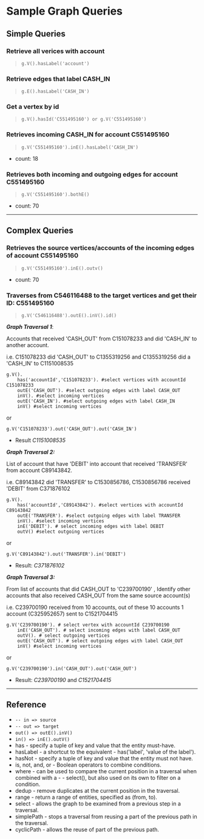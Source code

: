 # Sample Graph Queries

## Simple Queries

### Retrieve all verices with account

> `g.V().hasLabel('account')`

### Retrieve edges that label CASH_IN

> `g.E().hasLabel('CASH_IN') `

### Get a vertex by id

> `g.V().hasId('C551495160') or g.V('C551495160')`

### Retrieves incoming CASH_IN for account C551495160

> `g.V('C551495160').inE().hasLabel('CASH_IN')`

- count: 18

### Retrieves both incoming and outgoing edges for account C551495160

> `g.V('C551495160').bothE()`

- count: 70

---

## Complex Queries

### Retrieves the source vertices/accounts of the incoming edges of account C551495160

> `g.V('C551495160').inE().outv()`

- count: 70

### Traverses from C546116488 to the target vertices and get their ID: C551495160

> `g.V('C546116488').outE().inV().id()`

**_Graph Traversal 1_**:

Accounts that received 'CASH_OUT' from C151078233 and did 'CASH_IN' to another account.

i.e. C151078233 did 'CASH_OUT' to C1355319256 and C1355319256 did a 'CASH_IN' to C1151008535

```
g.V().
    has('accountId','C151078233'). #select vertices with accountId C151078233
    outE('CASH_OUT'). #select outgoing edges with label CASH_OUT
    inV(). #select incoming vertices
    outE('CASH_IN'). #select outgoing edges with label CASH_IN
    inV() #select incoming vertices
```

or

`g.V('C151078233').out('CASH_OUT').out('CASH_IN')`

- Result _C1151008535_

**_Graph Traversal 2:_**

List of account that have 'DEBIT' into account that received 'TRANSFER' from account C89143842.

i.e. C89143842 did 'TRANSFER' to C1530856786, C1530856786 received 'DEBIT' from C371876102

```
g.V().
    has('accountId','C89143842'). #select vertices with accountId C89143842
    outE('TRANSFER'). #select outgoing edges with label TRANSFER
    inV(). #select incoming vertices
    inE('DEBIT'). # select incoming edges with label DEBIT
    outV() #select outgoing vertices
```

or

`g.V('C89143842').out('TRANSFER').in('DEBIT')`

- Result: _C371876102_

**_Graph Traversal 3:_**

From list of accounts that did CASH_OUT to 'C239700190' , Identify other accounts that also received CASH_OUT from the same source account(s)

i.e. C239700190 received from 10 accounts, out of these 10 accounts 1 account (C325952657) sent to C1521704415

```
g.V('C239700190'). # select vertex with accountId C239700190
    inE('CASH_OUT'). # select incoming edges with label CASH_OUT
    outV(). # select outgoing vertices
    outE('CASH_OUT'). # select outgoing edges with label CASH_OUT
    inV() #select incoming vertices
```

or

`g.V('C239700190').in('CASH_OUT').out('CASH_OUT')`

- Result: _C239700190_ and _C1521704415_

---

## Reference

- `-- in => source`
- `-- out => target`
- `out() => outE().inV()`
- `in() => inE().outV()`
- has - specify a tuple of key and value that the entity must-have.
- hasLabel - a shortcut to the equivalent - has('label', 'value of the label').
- hasNot - specify a tuple of key and value that the entity must not have.
- is, not, and, or - Boolean operators to combine conditions.
- where - can be used to compare the current position in a traversal when combined with a - - select(), but also used on its own to filter on a condition.
- dedup - remove duplicates at the current position in the traversal.
- range - return a range of entities, specified as (from, to).
- select - allows the graph to be examined from a previous step in a traversal.
- simplePath - stops a traversal from reusing a part of the previous path in the traversal.
- cyclicPath - allows the reuse of part of the previous path.
